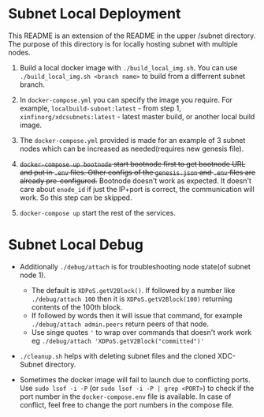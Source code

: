 # Subnet Local Deployment

This README is an extension of the README in the upper /subnet directory.
The purpose of this directory is for locally hosting subnet with multiple nodes.

1. Build a local docker image with `./build_local_img.sh`. You can use `./build_local_img.sh <branch name>` to build from a differrent subnet branch. 

2. In `docker-compose.yml` you can specify the image you require. For example, `localbuild-subnet:latest` - from step 1, `xinfinorg/xdcsubnets:latest` - latest master build, or another local build image.

3. The `docker-compose.yml` provided is made for an example of 3 subnet nodes which can be increased as needed(requires new genesis file).

4. ~~`docker-compose up bootnode` start bootnode first to get bootnode URL and put in `.env` files. Other configs of the `genesis.json` and `.env` files are already pre-configured.~~ 
Bootnode doesn't work as expected. It doesn't care about `enode_id` if just the IP+port is correct, the communication will work. So this step can be skipped.


5. `docker-compose up` start the rest of the services.


# Subnet Local Debug
* Additionally `./debug/attach` is for troubleshooting node state(of subnet node 1). 
   - The default is `XDPoS.getV2Block()`. If followed by a number like `./debug/attach 100` then it is `XDPoS.getV2Block(100)` returning contents of the 100th block. 
   - If followed by words then it will issue that command, for example `./debug/attach admin.peers` return peers of that node. 
   - Use singe quotes `'` to wrap over commands that doesn't work work eg `./debug/attach 'XDPoS.getV2Block("committed")'`

* `./cleanup.sh` helps with deleting subnet files and the cloned XDC-Subnet directory.

* Sometimes the docker image will fail to launch due to conflicting ports. Use `sudo lsof -i -P` (or `sudo lsof -i -P | grep <PORT>`) to check if the port number in the `docker-compose.env` file is available. In case of conflict, feel free to change the port numbers in the compose file. 